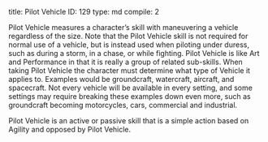 title:          Pilot Vehicle
ID:             129
type:           md
compile:        2


Pilot Vehicle measures a character’s skill with maneuvering a vehicle regardless of the size. Note that the Pilot Vehicle skill is not required for normal use of a vehicle, but is instead used when piloting under duress, such as during a storm, in a chase, or while fighting. Pilot Vehicle is like Art and Performance in that it is really a group of related sub-skills. When taking Pilot Vehicle the character must determine what type of Vehicle it applies to. Examples would be groundcraft, watercraft, aircraft, and spacecraft. Not every vehicle will be available in every setting, and some settings may require breaking these examples down even more, such as groundcraft becoming motorcycles, cars, commercial and industrial.

Pilot Vehicle is an active or passive skill that is a simple action based on Agility and opposed by Pilot Vehicle.